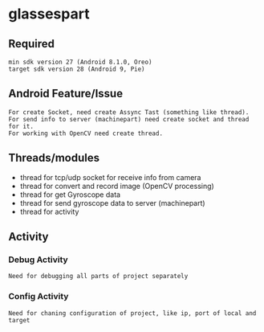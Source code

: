 # glassespart
## Required 
    min sdk version 27 (Android 8.1.0, Oreo)
    target sdk version 28 (Android 9, Pie)

## Android Feature/Issue
    For create Socket, need create Assync Tast (something like thread).
    For send info to server (machinepart) need create socket and thread for it.
    For working with OpenCV need create thread.

## Threads/modules
 - thread for tcp/udp socket for receive info from camera
 - thread for convert and record image (OpenCV processing)
 - thread for get Gyroscope data
 - thread for send gyroscope data to server (machinepart)
 - thread for activity

## Activity

### Debug Activity
    Need for debugging all parts of project separately

### Config Activity
    Need for chaning configuration of project, like ip, port of local and target


